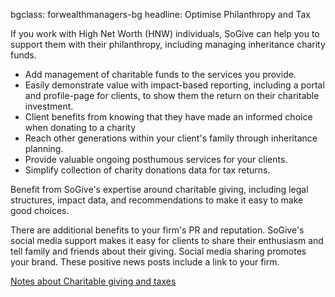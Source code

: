 bgclass: forwealthmanagers-bg
headline: Optimise Philanthropy and Tax

If you work with High Net Worth (HNW) individuals, 
SoGive can help you to support them with their philanthropy,
including managing inheritance charity funds. 

* Add management of charitable funds to the services you provide.
* Easily demonstrate value with impact-based reporting, including a portal and profile-page for clients, to show them the return on their charitable investment.
* Client benefits from knowing that they have made an informed choice when donating to a charity
* Reach other generations within your client's family through inheritance planning.
* Provide valuable ongoing posthumous services for your clients.
* Simplify collection of charity donations data for tax returns. 

Benefit from SoGive's expertise around charitable giving, including legal structures, impact data, and recommendations to make it easy to make good choices.

There are additional benefits to your firm's PR and reputation.
SoGive's social media support makes it easy for clients
to share their enthusiasm and tell family and friends about their giving. 
Social media sharing promotes your brand. 
These positive news posts include a link to your firm.

<a href="charitable-giving-and-taxes.html">Notes about Charitable giving and taxes</a>